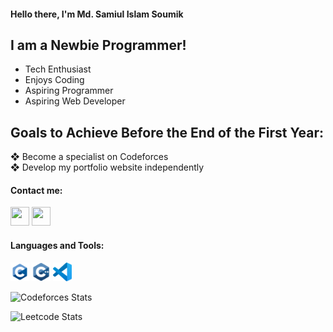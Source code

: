 #### Hello there, I'm Md. Samiul Islam Soumik

## I am a Newbie Programmer!

- Tech Enthusiast
- Enjoys Coding
- Aspiring Programmer
- Aspiring Web Developer



## Goals to Achieve Before the End of the First Year:
❖ Become a specialist on Codeforces      
❖ Develop my portfolio website independently



#### Contact me:
<a href="https://www.facebook.com/soumik.shu"><img src="https://www.vectorlogo.zone/logos/facebook/facebook-icon.svg" width="30" height="30"/></a>
<a href="https://www.linkedin.com/in/md-samiul-islam-soumik-29b3582bb"><img src="https://www.vectorlogo.zone/logos/linkedin/linkedin-icon.svg" width="30" height="30"/></a>

#### Languages and Tools:
<img src="https://raw.githubusercontent.com/github/explore/f3e22f0dca2be955676bc70d6214b95b13354ee8/topics/c/c.png" width="30" height="30"/></a>
<img src="https://raw.githubusercontent.com/github/explore/80688e429a7d4ef2fca1e82350fe8e3517d3494d/topics/cpp/cpp.png" width="30" height="30"/></a>
<img src="https://raw.githubusercontent.com/github/explore/80688e429a7d4ef2fca1e82350fe8e3517d3494d/topics/visual-studio-code/visual-studio-code.png" width="30" height="30"/></a>


![Codeforces Stats](https://cforces.com/api/card?user=Soumik_SHU&theme=dark)




![Leetcode Stats](https://leetcard.jacoblin.cool/Soumik_SHU?theme=dark&font=Patrick%20Hand%20SC&ext=contest)


